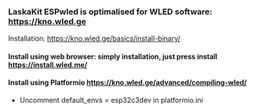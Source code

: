 ### LaskaKit ESPwled is optimalised for WLED software: https://kno.wled.ge
Installation: https://kno.wled.ge/basics/install-binary/
#### Install using web browser: simply installation, just press install https://install.wled.me/ 

#### Install using Platformio https://kno.wled.ge/advanced/compiling-wled/
* Uncomment  default_envs = esp32c3dev in platformio.ini